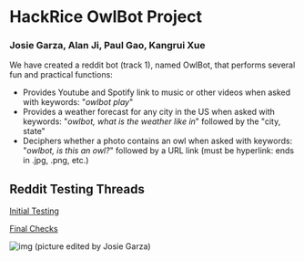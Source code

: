 # **HackRice OwlBot Project**
### Josie Garza, Alan Ji, Paul Gao, Kangrui Xue

We have created a reddit bot (track 1), named OwlBot, that performs several fun and practical functions:
- Provides Youtube and Spotify link to music or other videos when asked with keywords: "*owlbot play*"
- Provides a weather forecast for any city in the US when asked with keywords: "*owlbot, what is the weather like in*" followed by the "city, state"
- Deciphers whether a photo contains an owl when asked with keywords: "*owlbot, is this an owl?*" followed by a URL link (must be hyperlink: ends in .jpg, .png, etc.)

## Reddit Testing Threads
[Initial Testing](https://www.reddit.com/r/testingground4bots/comments/9fyaqy/alexa_tries/)

[Final Checks](https://www.reddit.com/r/testingground4bots/comments/9fzvpz/wasianswag_bot/)

![img](https://i.imgur.com/8jKmp0q.jpg)
(picture edited by Josie Garza)


